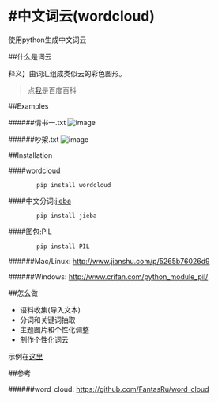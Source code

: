 #中文词云(wordcloud)
==========
使用python生成中文词云

##什么是词云

释义】由词汇组成类似云的彩色图形。

> 点[我](http://baike.baidu.com/link?url=_uVuO2s1YsSbv0zrhR2s-Wvu9qdyKWlSC9glRc-9huWqFkX6p5KcOH7uW79aGinvWAQc6SNRq17nIzWoaSKZ0K)是百度百科

##Examples

######情书一.txt
![image](https://github.com/FantasRu/wordcloud/blob/master/examples/ex1.jpg)

######吵架.txt
![image](https://github.com/FantasRu/wordcloud/blob/master/2.jpg)

##Installation

####[wordcloud](https://github.com/amueller/word_cloud)

            pip install wordcloud

####中文分词:[jieba](http://git.oschina.net/fxsjy/jieba)

            pip install jieba

####图包:PIL

            pip install PIL

######Mac/Linux:
http://www.jianshu.com/p/5265b76026d9

######Windows:
http://www.crifan.com/python_module_pil/

##怎么做

* 语料收集(导入文本)
* 分词和关键词抽取
* 主题图片和个性化调整
* 制作个性化词云

示例在[这里](https://github.com/FantasRu/WordCloud-CN/blob/master/wordcloud.py)

##参考

######word_cloud:
https://github.com/FantasRu/word_cloud

